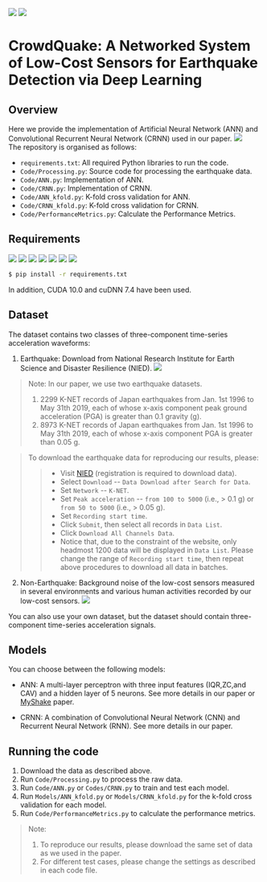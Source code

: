 [![](https://img.shields.io/badge/license-GPL--3.0-blue)](https://www.gnu.org/licenses/)
[![](https://img.shields.io/badge/Python-3.7.2-green)](https://www.python.org/downloads/release/python-372/)

# CrowdQuake: A Networked System of Low-Cost Sensors for Earthquake Detection via Deep Learning

<!---This is a Python3 implementation of Convolutional Recurrent Neural Networks for the task of binary classification of seismic detection, as described in our paper.--> 

## Overview

Here we provide the implementation of Artificial Neural Network (ANN) and Convolutional Recurrent Neural Network (CRNN) used in our paper. [![](https://img.shields.io/badge/Source-Download-yellow)](https://drive.google.com/file/d/1QA0Ua8mF9_aW_9v_xpgmmzTA0gWF5oZL/view?usp=sharing)  
The repository is organised as follows:
* ```requirements.txt```: All required Python libraries to run the code.
* ```Code/Processing.py```: Source code for processing the earthquake data.
* ```Code/ANN.py```: Implementation of ANN.
* ```Code/CRNN.py```: Implementation of CRNN.
* ```Code/ANN_kfold.py```: K-fold cross validation for ANN.
* ```Code/CRNN_kfold.py```: K-fold cross validation for CRNN.
* ```Code/PerformanceMetrics.py```: Calculate the Performance Metrics.


## Requirements
<!---numpy==1.16.1--> 
<!---pandas=0.24.1--> 
<!---obspy==1.1.1--> 
<!---scikit-learn==0.21.2--> 
<!---tensorflow-gpu==1.14--> 
<!---Keras==2.2.4--> 
<!---matplotlib==3.0.3--> 

[![](https://img.shields.io/badge/numpy-1.16.1-green)](https://numpy.org/devdocs/index.html)
[![](https://img.shields.io/badge/pandas-0.24.1-green)](https://pandas.pydata.org/pandas-docs/stable/index.html)
[![](https://img.shields.io/badge/obspy-1.1.1-green)](https://docs.obspy.org/)
[![](https://img.shields.io/badge/scikit--learn-0.21.2-green)](https://scikit-learn.org/stable/index.html)
[![](https://img.shields.io/badge/tensorflow-gpu--1.14-green)](https://www.tensorflow.org/)
[![](https://img.shields.io/badge/Keras-2.2.4-green)](https://keras.io/)
[![](https://img.shields.io/badge/matplotlib-3.0.3-green)](https://matplotlib.org/3.0.3/index.html)

```bash
$ pip install -r requirements.txt
```

In addition, CUDA 10.0 and cuDNN 7.4 have been used.


## Dataset
The dataset contains two classes of three-component time-series acceleration waveforms:
1. Earthquake: Download from National Research Institute for Earth Science and Disaster Resilience (NIED).
  [![](https://img.shields.io/badge/Earthquake-Download-yellow)](http://www.kyoshin.bosai.go.jp/kyoshin/data/index_en.html)

> Note: In our paper, we use two earthquake datasets. 
> 1. 2299 K-NET records of Japan earthquakes from Jan. 1st 1996 to May 31th 2019, each of whose x-axis component peak ground acceleration (PGA) is greater than 0.1 gravity (g). 
> 2. 8973 K-NET records of Japan earthquakes from Jan. 1st 1996 to May 31th 2019, each of whose x-axis component PGA is greater than 0.05 g.

> To download the earthquake data for reproducing our results, please: 
>> + Visit [NIED](http://www.kyoshin.bosai.go.jp/kyoshin/data/index_en.html) (registration is required to download data).  
>> + Select `Download` -- `Data Download after Search for Data`.  
>> + Set `Network` -- `K-NET`.  
>> + Set `Peak acceleration` -- `from 100 to 5000` (i.e., > 0.1 g) or `from 50 to 5000` (i.e., > 0.05 g).  
>> + Set `Recording start time`.  
>> + Click `Submit`, then select all records in `Data List`.  
>> + Click `Download All Channels Data`.  
>> + Notice that, due to the constraint of the website, only headmost 1200 data will be displayed in `Data List`. Please change the range of `Recording start time`, then repeat above procedures to download all data in batches.

2. Non-Earthquake: Background noise of the low-cost sensors measured in several environments and various human activities recorded by our low-cost sensors.
  [![](https://img.shields.io/badge/Non--Earthquake-Download-yellow)](https://drive.google.com/file/d/11sivVlx7z-cBwjBWPNY9D2Wmfv-FY-CM/view?usp=sharing)

You can also use your own dataset, but the dataset should contain three-component time-series acceleration signals.

## Models

You can choose between the following models: 
* ANN: A multi-layer perceptron with three input features (IQR,ZC,and CAV) and a hidden layer of 5 neurons. See more details in our paper or [MyShake](https://advances.sciencemag.org/content/2/2/e1501055) paper.
<!---* CNN--> 
* CRNN: A combination of Convolutional Neural Network (CNN) and Recurrent Neural Network (RNN). See more details in our paper.

## Running the code
1. Download the data as described above.
2. Run ```Code/Processing.py``` to process the raw data.
3. Run ```Code/ANN.py``` or ```Codes/CRNN.py``` to train and test each model.
4. Run ```Models/ANN_kfold.py``` or ```Models/CRNN_kfold.py``` for the k-fold cross validation for each model.
5. Run ```Code/PerformanceMetrics.py``` to calculate the performance metrics.
> Note:
> 1. To reproduce our results, please download the same set of data as we used in the paper.  
> 2. For different test cases, please change the settings as described in each code file.

<!---## Cite--> 

<!---Please cite our paper if you use this code in your own work:--> 

